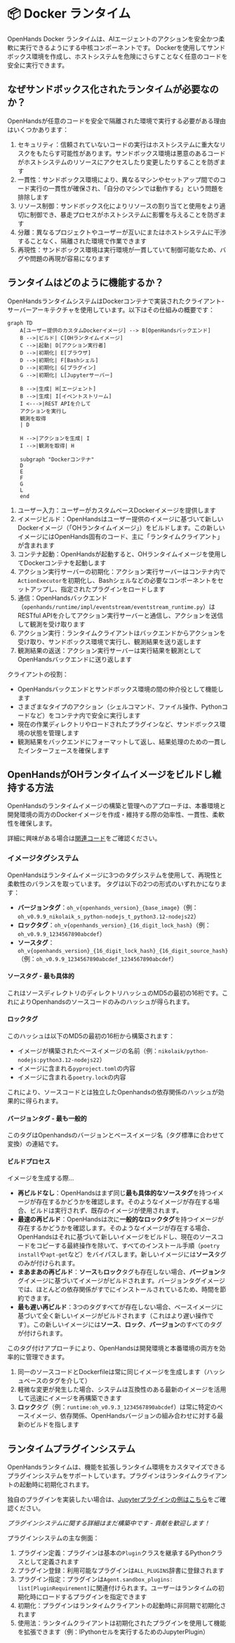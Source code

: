 # 📦 Docker ランタイム

OpenHands Docker ランタイムは、AIエージェントのアクションを安全かつ柔軟に実行できるようにする中核コンポーネントです。
Dockerを使用してサンドボックス環境を作成し、ホストシステムを危険にさらすことなく任意のコードを安全に実行できます。

## なぜサンドボックス化されたランタイムが必要なのか？

OpenHandsが任意のコードを安全で隔離された環境で実行する必要がある理由はいくつかあります：

1. セキュリティ：信頼されていないコードの実行はホストシステムに重大なリスクをもたらす可能性があります。サンドボックス環境は悪意のあるコードがホストシステムのリソースにアクセスしたり変更したりすることを防ぎます
2. 一貫性：サンドボックス環境により、異なるマシンやセットアップ間でのコード実行の一貫性が確保され、「自分のマシンでは動作する」という問題を排除します
3. リソース制御：サンドボックス化によりリソースの割り当てと使用をより適切に制御でき、暴走プロセスがホストシステムに影響を与えることを防ぎます
4. 分離：異なるプロジェクトやユーザーが互いにまたはホストシステムに干渉することなく、隔離された環境で作業できます
5. 再現性：サンドボックス環境は実行環境が一貫していて制御可能なため、バグや問題の再現が容易になります

## ランタイムはどのように機能するか？

OpenHandsランタイムシステムはDockerコンテナで実装されたクライアント-サーバーアーキテクチャを使用しています。以下はその仕組みの概要です：

```mermaid
graph TD
    A[ユーザー提供のカスタムDockerイメージ] --> B[OpenHandsバックエンド]
    B -->|ビルド| C[OHランタイムイメージ]
    C -->|起動| D[アクション実行者]
    D -->|初期化| E[ブラウザ]
    D -->|初期化| F[Bashシェル]
    D -->|初期化| G[プラグイン]
    G -->|初期化| L[Jupyterサーバー]

    B -->|生成| H[エージェント]
    B -->|生成| I[イベントストリーム]
    I <--->|REST APIを介して
    アクションを実行し
    観測を取得
    | D

    H -->|アクションを生成| I
    I -->|観測を取得| H

    subgraph "Dockerコンテナ"
    D
    E
    F
    G
    L
    end
```

1. ユーザー入力：ユーザーがカスタムベースDockerイメージを提供します
2. イメージビルド：OpenHandsはユーザー提供のイメージに基づいて新しいDockerイメージ（「OHランタイムイメージ」）をビルドします。この新しいイメージにはOpenHands固有のコード、主に「ランタイムクライアント」が含まれます
3. コンテナ起動：OpenHandsが起動すると、OHランタイムイメージを使用してDockerコンテナを起動します
4. アクション実行サーバーの初期化：アクション実行サーバーはコンテナ内で`ActionExecutor`を初期化し、Bashシェルなどの必要なコンポーネントをセットアップし、指定されたプラグインをロードします
5. 通信：OpenHandsバックエンド（`openhands/runtime/impl/eventstream/eventstream_runtime.py`）はRESTful APIを介してアクション実行サーバーと通信し、アクションを送信して観測を受け取ります
6. アクション実行：ランタイムクライアントはバックエンドからアクションを受け取り、サンドボックス環境で実行し、観測結果を送り返します
7. 観測結果の返送：アクション実行サーバーは実行結果を観測としてOpenHandsバックエンドに送り返します

クライアントの役割：

- OpenHandsバックエンドとサンドボックス環境の間の仲介役として機能します
- さまざまなタイプのアクション（シェルコマンド、ファイル操作、Pythonコードなど）をコンテナ内で安全に実行します
- 現在の作業ディレクトリやロードされたプラグインなど、サンドボックス環境の状態を管理します
- 観測結果をバックエンドにフォーマットして返し、結果処理のための一貫したインターフェースを確保します

## OpenHandsがOHランタイムイメージをビルドし維持する方法

OpenHandsのランタイムイメージの構築と管理へのアプローチは、本番環境と開発環境の両方のDockerイメージを作成・維持する際の効率性、一貫性、柔軟性を確保します。

詳細に興味がある場合は[関連コード](https://github.com/All-Hands-AI/OpenHands/blob/main/openhands/runtime/utils/runtime_build.py)をご確認ください。

### イメージタグシステム

OpenHandsはランタイムイメージに3つのタグシステムを使用して、再現性と柔軟性のバランスを取っています。
タグは以下の2つの形式のいずれかになります：

- **バージョンタグ**：`oh_v{openhands_version}_{base_image}`（例：`oh_v0.9.9_nikolaik_s_python-nodejs_t_python3.12-nodejs22`）
- **ロックタグ**：`oh_v{openhands_version}_{16_digit_lock_hash}`（例：`oh_v0.9.9_1234567890abcdef`）
- **ソースタグ**：`oh_v{openhands_version}_{16_digit_lock_hash}_{16_digit_source_hash}`
  （例：`oh_v0.9.9_1234567890abcdef_1234567890abcdef`）

#### ソースタグ - 最も具体的

これはソースディレクトリのディレクトリハッシュのMD5の最初の16桁です。これによりOpenhandsのソースコードのみのハッシュが得られます。

#### ロックタグ

このハッシュは以下のMD5の最初の16桁から構築されます：

- イメージが構築されたベースイメージの名前（例：`nikolaik/python-nodejs:python3.12-nodejs22`）
- イメージに含まれる`pyproject.toml`の内容
- イメージに含まれる`poetry.lock`の内容

これにより、ソースコードとは独立したOpenhandsの依存関係のハッシュが効果的に得られます。

#### バージョンタグ - 最も一般的

このタグはOpenhandsのバージョンとベースイメージ名（タグ標準に合わせて変換）の連結です。

#### ビルドプロセス

イメージを生成する際...

- **再ビルドなし**：OpenHandsはまず同じ**最も具体的なソースタグ**を持つイメージが存在するかどうかを確認します。そのようなイメージが存在する場合、ビルドは実行されず、既存のイメージが使用されます。
- **最速の再ビルド**：OpenHandsは次に**一般的なロックタグ**を持つイメージが存在するかどうかを確認します。そのようなイメージが存在する場合、OpenHandsはそれに基づいて新しいイメージをビルドし、現在のソースコードをコピーする最終操作を除いて、すべてのインストール手順（`poetry install`や`apt-get`など）をバイパスします。新しいイメージには**ソース**タグのみが付けられます。
- **まあまあの再ビルド**：**ソース**も**ロック**タグも存在しない場合、**バージョン**タグイメージに基づいてイメージがビルドされます。バージョンタグイメージでは、ほとんどの依存関係がすでにインストールされているため、時間を節約できます。
- **最も遅い再ビルド**：3つのタグすべてが存在しない場合、ベースイメージに基づいて全く新しいイメージがビルドされます（これはより遅い操作です）。この新しいイメージには**ソース**、**ロック**、**バージョン**のすべてのタグが付けられます。

このタグ付けアプローチにより、OpenHandsは開発環境と本番環境の両方を効率的に管理できます。

1. 同一のソースコードとDockerfileは常に同じイメージを生成します（ハッシュベースのタグを介して）
2. 軽微な変更が発生した場合、システムは互換性のある最新のイメージを活用して迅速にイメージを再構築できます
3. **ロック**タグ（例：`runtime:oh_v0.9.3_1234567890abcdef`）は常に特定のベースイメージ、依存関係、OpenHandsバージョンの組み合わせに対する最新のビルドを指します

## ランタイムプラグインシステム

OpenHandsランタイムは、機能を拡張しランタイム環境をカスタマイズできるプラグインシステムをサポートしています。プラグインはランタイムクライアントの起動時に初期化されます。

独自のプラグインを実装したい場合は、[Jupyterプラグインの例はこちら](https://github.com/All-Hands-AI/OpenHands/blob/ecf4aed28b0cf7c18d4d8ff554883ba182fc6bdd/openhands/runtime/plugins/jupyter/__init__.py#L21-L55)をご確認ください。

*プラグインシステムに関する詳細はまだ構築中です - 貢献を歓迎します！*

プラグインシステムの主な側面：

1. プラグイン定義：プラグインは基本の`Plugin`クラスを継承するPythonクラスとして定義されます
2. プラグイン登録：利用可能なプラグインは`ALL_PLUGINS`辞書に登録されます
3. プラグイン指定：プラグインは`Agent.sandbox_plugins: list[PluginRequirement]`に関連付けられます。ユーザーはランタイムの初期化時にロードするプラグインを指定できます
4. 初期化：プラグインはランタイムクライアントの起動時に非同期で初期化されます
5. 使用法：ランタイムクライアントは初期化されたプラグインを使用して機能を拡張できます（例：IPythonセルを実行するためのJupyterPlugin）